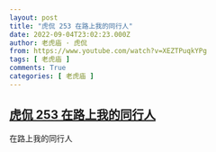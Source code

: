 ```yaml
---
layout: post
title: "虎侃 253 在路上我的同行人"
date: 2022-09-04T23:02:23.000Z
author: 老虎庙 · 虎侃
from: https://www.youtube.com/watch?v=XEZTPuqkYPg
tags: [ 老虎庙 ]
comments: True
categories: [ 老虎庙 ]
---
```

<!--1662332543000-->
[虎侃 253 在路上我的同行人](https://www.youtube.com/watch?v=XEZTPuqkYPg)
------

<div>
在路上我的同行人
</div>
